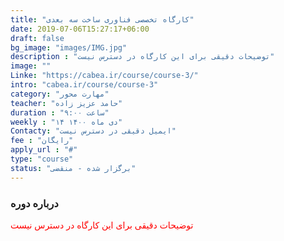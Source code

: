 ```yaml
---
title: "کارگاه تخصصی فناوری ساخت سه بعدی"
date: 2019-07-06T15:27:17+06:00
draft: false
bg_image: "images/IMG.jpg"
description : "توضیحات دقیقی برای این کارگاه در دسترس نیست"
image: ""
Linke: "https://cabea.ir/course/course-3/"
intro: "cabea.ir/course/course-3"
category: "مهارت محور"
teacher: "حامد عزیز زاده"
duration : "ساعت ۹:۰۰"
weekly : "۱۴ دی ماه ۱۴۰۰"
Contacty: "ایمیل دقیقی در دسترس نیست"
fee : "رایگان"
apply_url : "#"
type: "course"
status: "برگزار شده - منقضی"
---
```



### درباره دوره

<p style="color: red;">توضیحات دقیقی برای این کارگاه در دسترس نیست
</p>
